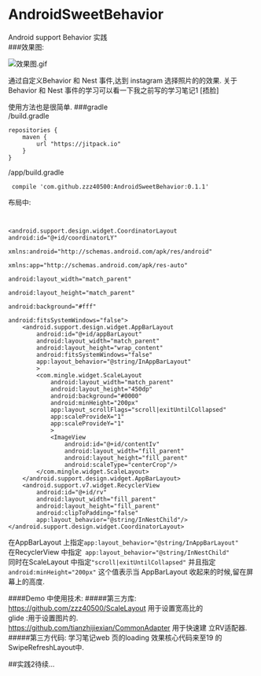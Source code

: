 # AndroidSweetBehavior
Android support Behavior 实践   
###效果图:    


![效果图.gif](http://upload-images.jianshu.io/upload_images/166866-b243d27707cc6d4b.gif?imageMogr2/auto-orient/strip)


通过自定义Behavior 和 Nest 事件,达到 instagram 选择照片的的效果.
关于Behavior 和 Nest 事件的学习可以看一下我之前写的学习笔记1 [捂脸]

使用方法也是很简单.
###gradle      
/build.gradle
~~~
repositories {
    maven {
        url "https://jitpack.io"
    }
}
~~~
/app/build.gradle
~~~
 compile 'com.github.zzz40500:AndroidSweetBehavior:0.1.1'   
~~~
布局中:
~~~


<android.support.design.widget.CoordinatorLayout android:id="@+id/coordinatorLY"
                                                 xmlns:android="http://schemas.android.com/apk/res/android"
                                                 xmlns:app="http://schemas.android.com/apk/res-auto"
                                                 android:layout_width="match_parent"
                                                 android:layout_height="match_parent"
                                                 android:background="#fff"
                                                 android:fitsSystemWindows="false">
    <android.support.design.widget.AppBarLayout
        android:id="@+id/appBarLayout"
        android:layout_width="match_parent"
        android:layout_height="wrap_content"
        android:fitsSystemWindows="false"
        app:layout_behavior="@string/InAppBarLayout"
        >
        <com.mingle.widget.ScaleLayout
            android:layout_width="match_parent"
            android:layout_height="450dp"
            android:background="#0000"
            android:minHeight="200px"
            app:layout_scrollFlags="scroll|exitUntilCollapsed"
            app:scaleProvideX="1"
            app:scaleProvideY="1"
            >
            <ImageView
                android:id="@+id/contentIv"
                android:layout_width="fill_parent"
                android:layout_height="fill_parent"
                android:scaleType="centerCrop"/>
        </com.mingle.widget.ScaleLayout>
    </android.support.design.widget.AppBarLayout>
    <android.support.v7.widget.RecyclerView
        android:id="@+id/rv"
        android:layout_width="fill_parent"
        android:layout_height="fill_parent"
        android:clipToPadding="false"
        app:layout_behavior="@string/InNestChild"/>
</android.support.design.widget.CoordinatorLayout>
~~~

在AppBarLayout 上指定`app:layout_behavior="@string/InAppBarLayout"`     
在RecyclerView 中指定` app:layout_behavior="@string/InNestChild"`   
同时在ScaleLayout 中指定`"scroll|exitUntilCollapsed"`
并且指定`android:minHeight="200px"`
这个值表示当 AppBarLayout 收起来的时候,留在屏幕上的高度.   





####Demo 中使用技术:
#####第三方库:
https://github.com/zzz40500/ScaleLayout   用于设置宽高比的   
glide :用于设置图片的.   
https://github.com/tianzhijiexian/CommonAdapter 用于快速建  立RV适配器.   
#####第三方代码:
学习笔记web 页的loading 效果核心代码来至19 的SwipeRefreshLayout中.






##实践2待续...   
